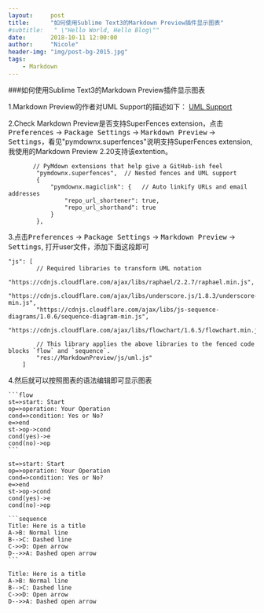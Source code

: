 ```yaml
---
layout:     post
title:      "如何使用Sublime Text3的Markdown Preview插件显示图表"
#subtitle:   " \"Hello World, Hello Blog\""
date:       2018-10-11 12:00:00
author:     "Nicole"
header-img: "img/post-bg-2015.jpg"
tags:
    - Markdown
---
```


###如何使用Sublime Text3的Markdown Preview插件显示图表

1.Markdown Preview的作者对UML Support的描述如下：
[UML Support](https://facelessuser.github.io/MarkdownPreview/extras/#uml-support)

2.Check Markdown Preview是否支持SuperFences extension，点击<kbd>Preferences</kbd> -> <kbd>Package Settings</kbd> -> <kbd>Markdown Preview</kbd> -> <kbd>Settings</kbd>，看见"pymdownx.superfences"说明支持SuperFences extension, 我使用的Markdown Preview 2.20支持该extention。

```
       // PyMdown extensions that help give a GitHub-ish feel
        "pymdownx.superfences",  // Nested fences and UML support
        {
            "pymdownx.magiclink": {   // Auto linkify URLs and email addresses
                "repo_url_shortener": true,
                "repo_url_shorthand": true
            }
        },
```


3.点击<kbd>Preferences</kbd> -> <kbd>Package Settings</kbd> -> <kbd>Markdown Preview</kbd> -> <kbd>Settings</kbd>, 打开user文件，添加下面这段即可

```
"js": [
        // Required libraries to transform UML notation
        "https://cdnjs.cloudflare.com/ajax/libs/raphael/2.2.7/raphael.min.js",
        "https://cdnjs.cloudflare.com/ajax/libs/underscore.js/1.8.3/underscore-min.js",
        "https://cdnjs.cloudflare.com/ajax/libs/js-sequence-diagrams/1.0.6/sequence-diagram-min.js",
        "https://cdnjs.cloudflare.com/ajax/libs/flowchart/1.6.5/flowchart.min.js",

        // This library applies the above libraries to the fenced code blocks `flow` and `sequence`.
        "res://MarkdownPreview/js/uml.js"
    ]
```

4.然后就可以按照图表的语法编辑即可显示图表

````
```flow
st=>start: Start
op=>operation: Your Operation
cond=>condition: Yes or No?
e=>end
st->op->cond
cond(yes)->e
cond(no)->op
```
````



```flow
st=>start: Start
op=>operation: Your Operation
cond=>condition: Yes or No?
e=>end
st->op->cond
cond(yes)->e
cond(no)->op
```



````
```sequence
Title: Here is a title
A->B: Normal line
B-->C: Dashed line
C->>D: Open arrow
D-->>A: Dashed open arrow
```
````



```sequence
Title: Here is a title
A->B: Normal line
B-->C: Dashed line
C->>D: Open arrow
D-->>A: Dashed open arrow
```
